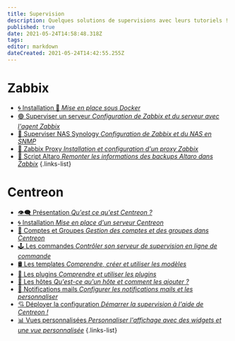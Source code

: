 ```yaml
---
title: Supervision
description: Quelques solutions de supervisions avec leurs tutoriels !
published: true
date: 2021-05-24T14:58:48.318Z
tags: 
editor: markdown
dateCreated: 2021-05-24T14:42:55.255Z
---
```


# Zabbix
- [🌀 Installation 🚧 *Mise en place sous Docker*](/Supervision/Zabbix/Installation)
- [🟢 Superviser un serveur *Configuration de Zabbix et du serveur avec l'agent Zabbix*](/Supervision/Zabbix/Agent-Zabbix)
- [🔵 Superviser NAS Synology *Configuration de Zabbix et du NAS en SNMP*](/Supervision/Zabbix/SNMP)
- [🔴 Zabbix Proxy *Installation et configuration d'un proxy Zabbix*](/Supervision/Zabbix/Proxy)
- [📜 Script Altaro *Remonter les informations des backups Altaro dans Zabbix*](/Supervision/Zabbix/Altaro)
{.links-list}

# Centreon
- [👁️‍🗨️ Présentation *Qu'est ce qu'est Centreon ?*](/Supervision/Centreon/Présentation)
- [🌀 Installation *Mise en place d'un serveur Centreon*](/Supervision/Centreon/Installation)
- [👥 Comptes et Groupes *Gestion des comptes et des groupes dans Centreon*](/Supervision/Centreon/Gestion-Comptes-Groupes)
- [🕹️ Les commandes *Contrôler son serveur de supervision en ligne de commande*](/Supervision/Centreon/Commandes)
- [🛢️ Les templates *Comprendre,  créer et utiliser les modèles*](/Supervision/Centreon/Templates)
- [💎 Les plugins *Comprendre et utiliser les plugins*](/Supervision/Centreon/Plugins)
- [📍 Les hôtes *Qu'est-ce qu'un hôte et comment les ajouter ?*](/Supervision/Centreon/Hotes)
- [📧 Notifications mails *Configurer les notifications mails et les personnaliser*](/Supervision/Centreon/Notifications-Mails)
- [💘 Déployer la configuration *Démarrer la supervision à l'aide de Centreon !*](/Supervision/Centreon/Deployer-Configuration)
- [📊 Vues personnalisées *Personnaliser l'affichage avec des widgets et une vue personnalisée*](/Supervision/Centreon/Vues-Personnalisees)
{.links-list}